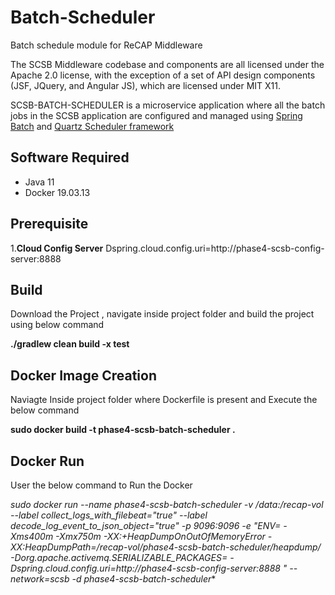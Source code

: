 # Batch-Scheduler

Batch schedule module for  ReCAP Middleware

The SCSB Middleware codebase and components are all licensed under the Apache 2.0 license, with the exception of a set of API design components (JSF, JQuery, and Angular JS), which are licensed under MIT X11.

SCSB-BATCH-SCHEDULER is a microservice application where all the batch jobs in the SCSB application are configured and managed using [Spring
Batch](https://spring.io/projects/spring-batch) and [Quartz Scheduler
framework](http://www.quartz-scheduler.org/) 

## Software Required

  - Java 11
  - Docker 19.03.13   
  
## Prerequisite

1.**Cloud Config Server**
Dspring.cloud.config.uri=http://phase4-scsb-config-server:8888

## Build

Download the Project , navigate inside project folder and build the project using below command

**./gradlew clean build -x test**

## Docker Image Creation

Naviagte Inside project folder where Dockerfile is present and Execute the below command

**sudo docker build -t phase4-scsb-batch-scheduler .**

## Docker Run

User the below command to Run the Docker

**sudo docker run --name phase4-scsb-batch-scheduler   -v /data:/recap-vol --label collect_logs_with_filebeat="true" --label decode_log_event_to_json_object="true" -p 9096:9096 -e "ENV= -Xms400m  -Xmx750m -XX:+HeapDumpOnOutOfMemoryError -XX:HeapDumpPath=/recap-vol/phase4-scsb-batch-scheduler/heapdump/ -Dorg.apache.activemq.SERIALIZABLE_PACKAGES=*  -Dspring.cloud.config.uri=http://phase4-scsb-config-server:8888  " --network=scsb  -d phase4-scsb-batch-scheduler**
